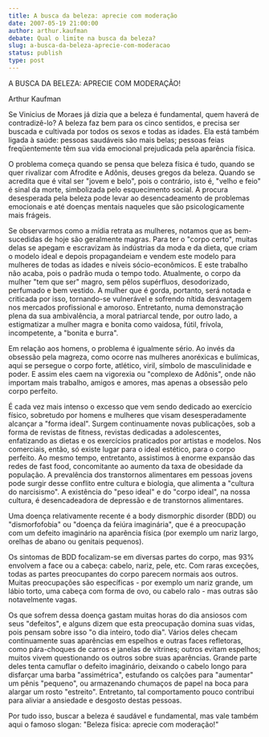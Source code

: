 ```yaml
---
title: A busca da beleza: aprecie com moderação
date: 2007-05-19 21:00:00
author: arthur.kaufman
debate: Qual o limite na busca da beleza?
slug: a-busca-da-beleza-aprecie-com-moderacao
status: publish 
type: post
---
```


A BUSCA DA BELEZA: APRECIE COM MODERAÇÃO!  

Arthur Kaufman  

  

 Se Vinicius de Moraes já dizia que a beleza é fundamental, quem haverá de contradizê-lo? A beleza faz bem para os cinco sentidos, e precisa ser buscada e cultivada por todos os sexos e todas as idades. Ela está também ligada à saúde: pessoas saudáveis são mais belas; pessoas feias freqüentemente têm sua vida emocional prejudicada pela aparência física.  

 O problema começa quando se pensa que beleza física é tudo, quando se quer rivalizar com Afrodite e Adônis, deuses gregos da beleza. Quando se acredita que é vital ser "jovem e belo", pois o contrário, isto é, "velho e feio" é sinal da morte, simbolizada pelo esquecimento social. A procura desesperada pela beleza pode levar ao desencadeamento de problemas emocionais e até doenças mentais naqueles que são psicologicamente mais frágeis.  

 Se observarmos como a mídia retrata as mulheres, notamos que as bem-sucedidas de hoje são geralmente magras. Para ter o "corpo certo", muitas delas se apegam e escravizam às indústrias da moda e da dieta, que criam o modelo ideal e depois propagandeiam e vendem este modelo para mulheres de todas as idades e níveis sócio-econômicos. E este trabalho não acaba, pois o padrão muda o tempo todo. Atualmente, o corpo da mulher "tem que ser" magro, sem pêlos supérfluos, desodorizado, perfumado e bem vestido. A mulher que é gorda, portanto, será notada e criticada por isso, tornando-se vulnerável e sofrendo nítida desvantagem nos mercados profissional e amoroso. Entretanto, numa demonstração plena da sua ambivalência, a moral patriarcal tende, por outro lado, a estigmatizar a mulher magra e bonita como vaidosa, fútil, frívola, incompetente, a "bonita e burra".  

 Em relação aos homens, o problema é igualmente sério. Ao invés da obsessão pela magreza, como ocorre nas mulheres anoréxicas e bulímicas, aqui se persegue o corpo forte, atlético, viril, símbolo de masculinidade e poder. E assim eles caem na vigorexia ou "complexo de Adônis", onde não importam mais trabalho, amigos e amores, mas apenas a obsessão pelo corpo perfeito.  

 É cada vez mais intenso o excesso que vem sendo dedicado ao exercício físico, sobretudo por homens e mulheres que visam desesperadamente alcançar a "forma ideal". Surgem continuamente novas publicações, sob a forma de revistas de fitness, revistas dedicadas a adolescentes, enfatizando as dietas e os exercícios praticados por artistas e modelos. Nos comerciais, então, só existe lugar para o ideal estético, para o corpo perfeito. Ao mesmo tempo, entretanto, assistimos à enorme expansão das redes de fast food, concomitante ao aumento da taxa de obesidade da população. A prevalência dos transtornos alimentares em pessoas jovens pode surgir desse conflito entre cultura e biologia, que alimenta a "cultura do narcisismo". A existência do "peso ideal" e do "corpo ideal", na nossa cultura, é desencadeadora de depressão e de transtornos alimentares.   

 Uma doença relativamente recente é a body dismorphic disorder (BDD) ou "dismorfofobia" ou "doença da feiúra imaginária", que é a preocupação com um defeito imaginário na aparência física (por exemplo um nariz largo, orelhas de abano ou genitais pequenos).   

Os sintomas de BDD focalizam-se em diversas partes do corpo, mas 93% envolvem a face ou a cabeça: cabelo, nariz, pele, etc. Com raras exceções, todas as partes preocupantes do corpo parecem normais aos outros. Muitas preocupações são específicas - por exemplo um nariz grande, um lábio torto, uma cabeça com forma de ovo, ou cabelo ralo - mas outras são notavelmente vagas.  

Os que sofrem dessa doença gastam muitas horas do dia ansiosos com seus "defeitos", e alguns dizem que esta preocupação domina suas vidas, pois pensam sobre isso "o dia inteiro, todo dia". Vários deles checam continuamente suas aparências em espelhos e outras faces refletoras, como pára-choques de carros e janelas de vitrines; outros evitam espelhos; muitos vivem questionando os outros sobre suas aparências. Grande parte deles tenta camuflar o defeito imaginário, deixando o cabelo longo para disfarçar uma barba "assimétrica", estufando os calções para "aumentar" um pênis "pequeno", ou armazenando chumaços de papel na boca para alargar um rosto "estreito". Entretanto, tal comportamento pouco contribui para aliviar a ansiedade e desgosto destas pessoas.  

Por tudo isso, buscar a beleza é saudável e fundamental, mas vale também aqui o famoso slogan: "Beleza física: aprecie com moderação!"
